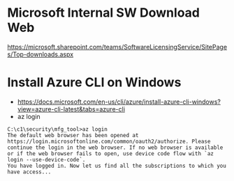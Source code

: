 # Microsoft Internal SW Download Web
https://microsoft.sharepoint.com/teams/SoftwareLicensingService/SitePages/Top-downloads.aspx

# Install Azure CLI on Windows
- https://docs.microsoft.com/en-us/cli/azure/install-azure-cli-windows?view=azure-cli-latest&tabs=azure-cli
- az login
```
C:\c1\security\mfg_tool>az login
The default web browser has been opened at https://login.microsoftonline.com/common/oauth2/authorize. Please continue the login in the web browser. If no web browser is available or if the web browser fails to open, use device code flow with `az login --use-device-code`.
You have logged in. Now let us find all the subscriptions to which you have access...
```